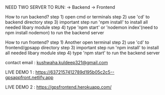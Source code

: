 

NEED TWO SERVER TO RUN:
-> Backend
-> Frontend

How to run backend?
step 1) open cmd or terminals
step 2) use 'cd' to backend directory
step 3) important step run 'npm install' to install all needed libary module
step 4) type 'npm start' or 'nodemon index'(need to npm install nodemon) to run the backend server

How to run frontend?
step 1) Another open terminal
step 2) use 'cd' to frontend/gpsapp directory
step 3) important step run 'npm install' to install all needed libary module
step 4) type 'npm start' to run the backend server

contact email : kushwaha.kuldeep321@gmail.com

LIVE DEMO 1 : https://6372157412789d195b05c2c5--gpsappfront.netlify.app

LIVE DEMO 2 : https://gpsfrontend.herokuapp.com/